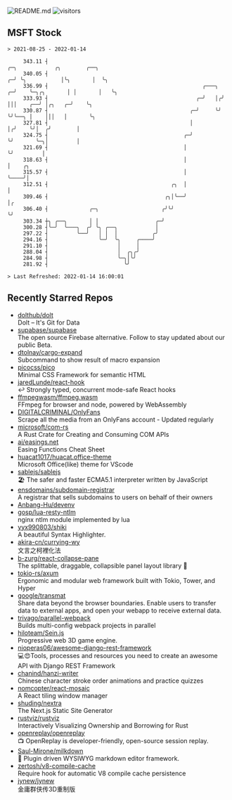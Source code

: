 ![README.md](https://github.com/Gerhut/Gerhut/workflows/README.md/badge.svg)
![visitors](https://visitors.vercel.app/Gerhut/Gerhut?token=8cf69d1f6813d272ef062726b6070c9be4ff72038cfe5a7ded7384a8da65d866)

## MSFT Stock

```
> 2021-08-25 - 2022-01-14

     343.11 ┤                                                           ╭─╮            ╭╮        ╭──╮            
     340.05 ┤                                                         ╭─╯ ╰╮           │╰╮       │  ╰╮           
     336.99 ┤                                                 ╭───╮ ╭─╯    ╰─╮╭╮       │ │       │   ╰╮          
     333.93 ┤                                               ╭─╯   │╭╯        │││    ╭──╯ │╭╮   ╭─╯    ╰╮         
     330.87 ┤                                             ╭─╯     ╰╯         ╰╯╰──╮ │    │││   │       ╰╮        
     327.81 ┤                                             │                       │╭╯    ╰╯│  ╭╯        │        
     324.75 ┤                                           ╭─╯                       ╰╯       ╰─╮│         │        
     321.69 ┤                                           │                                    ╰╯         │        
     318.63 ┤                                           │                                               │    ╭╮  
     315.57 ┤                                           │                                               ╰────╯│  
     312.51 ┤                                       ╭╮  │                                                     │  
     309.46 ┤                                     ╭╮│╰──╯                                                     │╭ 
     306.40 ┤             ╭─╮                    ╭╯╰╯                                                         ╰╯ 
     303.34 ┼╮ ╭──╮       │ │                  ╭─╯                                                               
     300.28 ┤╰─╯  ╰───╮  ╭╯ ╰╮ ╭──╮            │                                                                 
     297.22 ┤         ╰──╯   │ │  │           ╭╯                                                                 
     294.16 ┤                ╰─╯  ╰╮     ╭────╯                                                                  
     291.10 ┤                      │     │                                                                       
     288.04 ┤                      │  ╭╮╭╯                                                                       
     284.98 ┤                      ╰─╮│╰╯                                                                        
     281.92 ┤                        ╰╯                                                                          

> Last Refreshed: 2022-01-14 16:00:01
```

## Recently Starred Repos

- [dolthub/dolt](https://github.com/dolthub/dolt)  
  Dolt – It's Git for Data
- [supabase/supabase](https://github.com/supabase/supabase)  
  The open source Firebase alternative. Follow to stay updated about our public Beta.
- [dtolnay/cargo-expand](https://github.com/dtolnay/cargo-expand)  
  Subcommand to show result of macro expansion
- [picocss/pico](https://github.com/picocss/pico)  
  Minimal CSS Framework for semantic HTML
- [jaredLunde/react-hook](https://github.com/jaredLunde/react-hook)  
  ↩ Strongly typed, concurrent mode-safe React hooks
- [ffmpegwasm/ffmpeg.wasm](https://github.com/ffmpegwasm/ffmpeg.wasm)  
  FFmpeg for browser and node, powered by WebAssembly
- [DIGITALCRIMINAL/OnlyFans](https://github.com/DIGITALCRIMINAL/OnlyFans)  
  Scrape all the media from an OnlyFans account - Updated regularly
- [microsoft/com-rs](https://github.com/microsoft/com-rs)  
  A Rust Crate for Creating and Consuming COM APIs
- [ai/easings.net](https://github.com/ai/easings.net)  
  Easing Functions Cheat Sheet
- [huacat1017/huacat.office-theme](https://github.com/huacat1017/huacat.office-theme)  
  Microsoft Office(like) theme for VScode
- [sablejs/sablejs](https://github.com/sablejs/sablejs)  
  🏖️ The safer and faster ECMA5.1 interpreter written by JavaScript
- [ensdomains/subdomain-registrar](https://github.com/ensdomains/subdomain-registrar)  
  A registrar that sells subdomains to users on behalf of their owners
- [Anbang-Hu/devenv](https://github.com/Anbang-Hu/devenv)  
- [gosp/lua-resty-ntlm](https://github.com/gosp/lua-resty-ntlm)  
  nginx ntlm module implemented by lua
- [yyx990803/shiki](https://github.com/yyx990803/shiki)  
  A beautiful Syntax Highlighter.
- [akira-cn/currying-wy](https://github.com/akira-cn/currying-wy)  
  文言之柯裡化法
- [b-zurg/react-collapse-pane](https://github.com/b-zurg/react-collapse-pane)  
  The splittable, draggable, collapsible panel layout library 🎉
- [tokio-rs/axum](https://github.com/tokio-rs/axum)  
  Ergonomic and modular web framework built with Tokio, Tower, and Hyper
- [google/transmat](https://github.com/google/transmat)  
  Share data beyond the browser boundaries. Enable users to transfer data to external apps, and open your webapp to receive external data.
- [trivago/parallel-webpack](https://github.com/trivago/parallel-webpack)  
  Builds multi-config webpack projects in parallel
- [hiloteam/Sein.js](https://github.com/hiloteam/Sein.js)  
  Progressive web 3D game engine.
- [nioperas06/awesome-django-rest-framework](https://github.com/nioperas06/awesome-django-rest-framework)  
   💻😍Tools, processes and resources you need to create an awesome API with Django REST Framework
- [chanind/hanzi-writer](https://github.com/chanind/hanzi-writer)  
  Chinese character stroke order animations and practice quizzes
- [nomcopter/react-mosaic](https://github.com/nomcopter/react-mosaic)  
  A React tiling window manager
- [shuding/nextra](https://github.com/shuding/nextra)  
  The Next.js Static Site Generator
- [rustviz/rustviz](https://github.com/rustviz/rustviz)  
  Interactively Visualizing Ownership and Borrowing for Rust
- [openreplay/openreplay](https://github.com/openreplay/openreplay)  
  :tv: OpenReplay is developer-friendly, open-source session replay.
- [Saul-Mirone/milkdown](https://github.com/Saul-Mirone/milkdown)  
  🍼 Plugin driven WYSIWYG  markdown editor framework.
- [zertosh/v8-compile-cache](https://github.com/zertosh/v8-compile-cache)  
  Require hook for automatic V8 compile cache persistence
- [jynew/jynew](https://github.com/jynew/jynew)  
  金庸群侠传3D重制版
